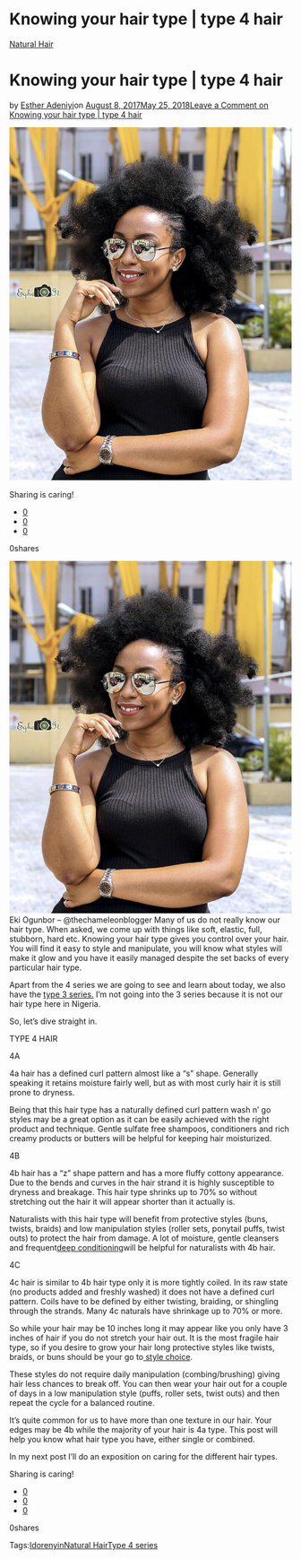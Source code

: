 # Knowing your hair type | type 4 hair

[Natural Hair](https://estheradeniyi.com/category/natural-hair/)
# Knowing your hair type | type 4 hair

by [Esther Adeniyi](https://estheradeniyi.com/author/esther-adeniyi/)on [August 8, 2017May 25, 2018](https://estheradeniyi.com/knowing-your-hair-type-type-4-hair/)[Leave a Comment on Knowing your hair type | type 4 hair](https://estheradeniyi.com/knowing-your-hair-type-type-4-hair/#respond)

![](images\EkiOgunbor.jpg)

Sharing is caring!

- [0](https://www.facebook.com/sharer/sharer.php?u=https%3A%2F%2Festheradeniyi.com%2Fknowing-your-hair-type-type-4-hair%2F&amp;t=Knowing%20your%20hair%20type%20%7C%20type%204%20hair)
- [0](https://twitter.com/intent/tweet?text=Knowing%20your%20hair%20type%20%7C%20type%204%20hair&amp;url=https%3A%2F%2Festheradeniyi.com%2Fknowing-your-hair-type-type-4-hair%2F)
- [0](#)

0shares

[![Eki ogunbor @thechameleonblogger](images\EkiOgunbor-820x1024.jpg)](images\EkiOgunbor-820x1024.jpg)Eki Ogunbor &#x2013; @thechameleonblogger
Many of us do not really know our hair type. When asked, we come up with things like soft, elastic, full, stubborn, hard etc. Knowing your hair type gives you control over your hair. You will find it easy to style and manipulate, you will know what styles will make it glow and you have it easily managed despite the set backs of every particular hair type.

Apart from the 4 series we are going to see and learn about today, we also have the [type 3 series.](https://www.naturallycurly.com/pages/hairtypes/type3) I&#x2019;m not going into the 3 series because it is not our hair type here in Nigeria.

So, let&#x2019;s dive straight in.

TYPE 4 HAIR

4A

4a hair has a defined curl pattern almost like a &#x201C;s&#x201D; shape. Generally speaking it retains moisture fairly well, but as with most curly hair it is still prone to dryness.

Being that this hair type has a naturally defined curl pattern wash n&#x2019; go styles may be a great option as it can be easily achieved with the right product and technique. Gentle sulfate free shampoos, conditioners and rich creamy products or butters will be helpful for keeping hair moisturized.

4B

4b hair has a &#x201C;z&#x201D; shape pattern and has a more fluffy cottony appearance. Due to the bends and curves in the hair strand it is highly susceptible to dryness and breakage. This hair type shrinks up to 70% so without stretching out the hair it will appear shorter than it actually is.

Naturalists with this hair type will benefit from protective styles (buns, twists, braids) and low manipulation styles (roller sets, ponytail puffs, twist outs) to protect the hair from damage. A lot of moisture, gentle cleansers and frequent[deep conditioning](https://www.estheradeniyi.com/5-steps-to-deep-condition-your-hair?m=1)will be helpful for naturalists with 4b hair.

4C

4c hair is similar to 4b hair type only it is more tightly coiled. In its raw state (no products added and freshly washed) it does not have a defined curl pattern. Coils have to be defined by either twisting, braiding, or shingling through the strands. Many 4c naturals have shrinkage up to 70% or more.

So while your hair may be 10 inches long it may appear like you only have 3 inches of hair if you do not stretch your hair out. It is the most fragile hair type, so if you desire to grow your hair long protective styles like twists, braids, or buns should be your go to[ style choice](https://www.estheradeniyi.com/different-hairstyles-to-consider-for).

These styles do not require daily manipulation (combing/brushing) giving hair less chances to break off. You can then wear your hair out for a couple of days in a low manipulation style (puffs, roller sets, twist outs) and then repeat the cycle for a balanced routine.

It&#x2019;s quite common for us to have more than one texture in our hair. Your edges may be 4b while the majority of your hair is 4a type. This post will help you know what hair type you have, either single or combined.

In my next post I&#x2019;ll do an exposition on caring for the different hair types.

Sharing is caring!

- [0](https://www.facebook.com/sharer/sharer.php?u=https%3A%2F%2Festheradeniyi.com%2Fknowing-your-hair-type-type-4-hair%2F&amp;t=Knowing%20your%20hair%20type%20%7C%20type%204%20hair)
- [0](https://twitter.com/intent/tweet?text=Knowing%20your%20hair%20type%20%7C%20type%204%20hair&amp;url=https%3A%2F%2Festheradeniyi.com%2Fknowing-your-hair-type-type-4-hair%2F)
- [0](#)

0shares

Tags:[Idorenyin](https://estheradeniyi.com/tag/idorenyin/)[Natural Hair](https://estheradeniyi.com/tag/natural-hair/)[Type 4 series](https://estheradeniyi.com/tag/type-4-series/)